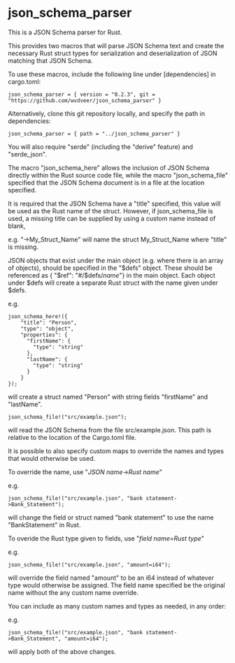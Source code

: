 # json_schema_parser

This is a JSON Schema parser for Rust.  

This provides two macros that will parse JSON Schema text and create the necessary Rust struct types for 
serialization and deserialization of JSON matching that JSON Schema.

To use these macros, include the following line under 
[dependencies] in cargo.toml:

```
json_schema_parser = { version = "0.2.3", git = "https://github.com/wvdveer/json_schema_parser" }
```

Alternatively, clone this git repository locally, and specify the path in dependencies:

```
json_schema_parser = { path = "../json_schema_parser" }
```

You will also require "serde" (including the "derive" feature) and "serde_json".  

The macro "json_schema_here" allows the inclusion of JSON Schema directly within the Rust source code file,
while the macro "json_schema_file" specified that the JSON Schema document is in a file at the location specified.

It is required that the JSON Schema have a "title" specified, this value will be used as the Rust name of the struct.
However, if json_schema_file is used, a missing title can be supplied by using a custom name instead of blank,

e.g. "->My_Struct_Name" will name the struct My_Struct_Name where "title" is missing.

JSON objects that exist under the main object (e.g. where there is an array of objects), should be specified in the 
"$defs" object.  These should be referenced as { "$ref": "#/$defs/*name*"} in the main object.  Each object under $defs 
will create a separate Rust struct with the name given under $defs.

e.g.
```
json_schema_here!({
    "title": "Person",
    "type": "object",
    "properties": {
      "firstName": {
        "type": "string"
      },
      "lastName": {
        "type": "string"
      }
    }  
});
```
will create a struct named "Person" with string fields "firstName" and "lastName". 

```
json_schema_file!("src/example.json");
```
will read the JSON Schema from the file src/example.json.  This path is relative to the location of the Cargo.toml file.


It is possible to also specify custom maps to override the names and types that would otherwise be used.

To override the name, use "*JSON name*->*Rust name*"

e.g.
```
json_schema_file!("src/example.json", "bank statement->Bank_Statement");
```

will change the field or struct named "bank statement" to use the name "BankStatement" in Rust.

To overide the Rust type given to fields, use "*field name*=*Rust type*"

e.g.
```
json_schema_file!("src/example.json", "amount=i64");
```

will override the field named "amount" to be an i64 instead of whatever type would otherwise be assigned.  The field name
specified be the original name without the any custom name override.

You can include as many custom names and types as needed, in any order:

e.g.
```
json_schema_file!("src/example.json", "bank statement->Bank_Statement", "amount=i64");
```

will apply both of the above changes.
